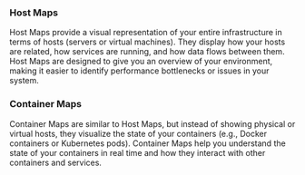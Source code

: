 ### Host Maps
Host Maps provide a visual representation of your entire infrastructure in terms of hosts (servers or virtual machines). 
They display how your hosts are related, how services are running, and how data flows between them.
Host Maps are designed to give you an overview of your environment,
making it easier to identify performance bottlenecks or issues in your system.

### Container Maps
Container Maps are similar to Host Maps, but instead of showing physical or virtual hosts, 
they visualize the state of your containers (e.g., Docker containers or Kubernetes pods).
Container Maps help you understand the state of your containers in real time and how they interact with other containers and services.
